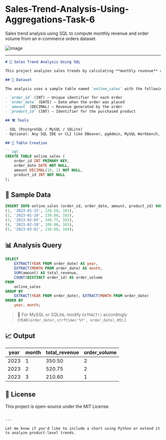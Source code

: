 # Sales-Trend-Analysis-Using-Aggregations-Task-6
Sales trend analysis using SQL to compute monthly revenue and order volume from an e-commerce orders dataset.

![image]()

---

````markdown
# 🛒 Sales Trend Analysis Using SQL

This project analyzes sales trends by calculating **monthly revenue** and **order volume** from an e-commerce dataset using SQL aggregations.

## 📂 Dataset

The analysis uses a sample table named `online_sales` with the following fields:

- `order_id` (INT) – Unique identifier for each order
- `order_date` (DATE) – Date when the order was placed
- `amount` (DECIMAL) – Revenue generated by the order
- `product_id` (INT) – Identifier for the purchased product

## 🛠 Tools

- SQL (PostgreSQL / MySQL / SQLite)
- Optional: Any SQL IDE or CLI like DBeaver, pgAdmin, MySQL Workbench, DB Browser for SQLite

## 🧱 Table Creation

```sql
CREATE TABLE online_sales (
    order_id INT PRIMARY KEY,
    order_date DATE NOT NULL,
    amount DECIMAL(10, 2) NOT NULL,
    product_id INT NOT NULL
);
````

## 🧪 Sample Data

```sql
INSERT INTO online_sales (order_id, order_date, amount, product_id) VALUES
(1, '2023-01-15', 120.50, 101),
(2, '2023-01-20', 230.00, 102),
(3, '2023-02-05', 340.75, 103),
(4, '2023-02-10', 180.00, 101),
(5, '2023-03-01', 210.60, 104);
```

## 📊 Analysis Query

```sql
SELECT 
    EXTRACT(YEAR FROM order_date) AS year,
    EXTRACT(MONTH FROM order_date) AS month,
    SUM(amount) AS total_revenue,
    COUNT(DISTINCT order_id) AS order_volume
FROM 
    online_sales
GROUP BY 
    EXTRACT(YEAR FROM order_date), EXTRACT(MONTH FROM order_date)
ORDER BY 
    year, month;
```

> 🔁 For MySQL or SQLite, modify `EXTRACT()` accordingly (`YEAR(order_date)`, `strftime('%Y', order_date)`, etc.)

## 📈 Output

| year | month | total\_revenue | order\_volume |
| ---- | ----- | -------------- | ------------- |
| 2023 | 1     | 350.50         | 2             |
| 2023 | 2     | 520.75         | 2             |
| 2023 | 3     | 210.60         | 1             |

## 📌 License

This project is open-source under the MIT License.

```

---

Let me know if you'd like to include a chart using Python or extend it to analyze product-level trends.
```
